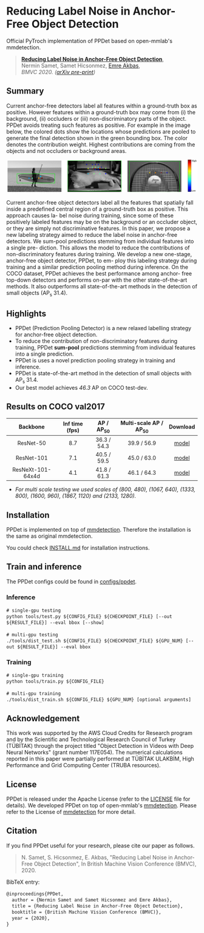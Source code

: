 # Reducing Label Noise in Anchor-Free Object Detection

Official PyTroch implementation of PPDet based on open-mmlab's mmdetection.

> [**Reducing Label Noise in Anchor-Free Object Detection**](https://arxiv.org/abs/2008.01167),            
> Nermin Samet, Samet Hicsonmez, [Emre Akbas](http://user.ceng.metu.edu.tr/~emre/),        
> *BMVC 2020. ([arXiv pre-print](https://arxiv.org/abs/2008.01167))*        

## Summary
Current anchor-free detectors label all features within a ground-truth box as positive. However features within a ground-truth box may come from (i) the background, (ii) occluders or (iii) non-discriminatory parts of the object. PPDet avoids treating such features as positive. For example in the image below, the colored dots show the locations whose predictions are pooled to generate the final detection shown in the green bounding box. The color denotes the contribution weight. Highest contributions are coming from the objects and not occluders or background areas.

<img src="demo/ppdet.png" width="600">

Current anchor-free object detectors label all the features that spatially fall inside a predefined central region of a ground-truth box as positive. This approach causes la- bel noise during training, since some of these positively labeled features may be on the background or an occluder object, or they are simply not discriminative features. In this paper, we propose a new labeling strategy aimed to reduce the label noise in anchor-free detectors. We sum-pool predictions stemming from individual features into a single pre- diction. This allows the model to reduce the contributions of non-discriminatory features during training. We develop a new one-stage, anchor-free object detector, PPDet, to em- ploy this labeling strategy during training and a similar prediction pooling method during inference. On the COCO dataset, PPDet achieves the best performance among anchor- free top-down detectors and performs on-par with the other state-of-the-art methods. It also outperforms all state-of-the-art methods in the detection of small objects (AP<sub>s</sub> 31.4).

## Highlights
- PPDet (Prediction Pooling Detector) is a new relaxed labelling strategy for anchor-free object detection.
- To reduce the contribution of non-discriminatory features during training, PPDet **sum-pool** predictions stemming from individual features into a single prediction.
- PPDet is uses a novel prediction pooling strategy in training and inference.
- PPDet is state-of-the-art method in the detection of small objects with AP<sub>s</sub> 31.4.
- Our best model achieves *46.3* AP on COCO test-dev.

## Results on COCO val2017
| Backbone  | Inf time (fps) | AP / AP<sub>50</sub> | Multi-scale AP / AP<sub>50</sub>| Download |
|:---------:|:---------------:|:------:|:------:|:--------:|
| ResNet-50  | 8.7           | 36.3 / 54.3   | 39.9 / 56.9  | [model](https://drive.google.com/file/d/1z29WWEyF3_fcUYNZ4sluP_sRd95dJATL/view?usp=sharing) |
| ResNet-101 |      7.1          | 40.5 / 59.5   | 45.0 / 63.0   | [model](https://drive.google.com/file/d/1a2K4rUE7S9Bck2vqK7KENVq0cB1qI2Dv/view?usp=sharing) |
| ResNeXt-101-64x4d |   4.1      | 41.8 / 61.3   | 46.1 /  64.3  | [model](https://drive.google.com/file/d/1a58emT4Gw2ORdcF0MPVLJbx6JrkmJmxM/view?usp=sharing) |


- *For multi scale testing we used scales of (800, 480), (1067, 640), (1333, 800), (1600, 960), (1867, 1120) and (2133, 1280).*

## Installation
PPDet is implemented on top of [mmdetection](https://github.com/open-mmlab/mmdetection). Therefore the installation is the same as original mmdetection.

You could check [INSTALL.md](INSTALL.md) for installation instructions.


## Train and inference
The PPDet configs could be found in [configs/ppdet](configs/ppdet).

### Inference
    # single-gpu testing
    python tools/test.py ${CONFIG_FILE} ${CHECKPOINT_FILE} [--out ${RESULT_FILE}] --eval bbox [--show]

    # multi-gpu testing
    ./tools/dist_test.sh ${CONFIG_FILE} ${CHECKPOINT_FILE} ${GPU_NUM} [--out ${RESULT_FILE}] --eval bbox

### Training
    # single-gpu training
    python tools/train.py ${CONFIG_FILE}

    # multi-gpu training
    ./tools/dist_train.sh ${CONFIG_FILE} ${GPU_NUM} [optional arguments]

## Acknowledgement

This work was supported by the AWS Cloud Credits for Research program and by the Scientific and Technological Research Council of Turkey (TÜBİTAK) through the project titled "Object Detection in Videos with Deep Neural Networks" (grant number 117E054). The numerical calculations reported in this paper were partially performed at TÜBİTAK ULAKBİM,  High Performance and Grid Computing Center (TRUBA resources).

## License

PPDet is released under the Apache License (refer to the [LICENSE](LICENSE) file for details). We developed PPDet on top of open-mmlab's [mmdetection](https://github.com/open-mmlab/mmdetection). Please refer to the License of [mmdetection](https://github.com/open-mmlab/mmdetection) for more detail.

## Citation

If you find PPDet useful for your research, please cite our paper as follows.

> N. Samet, S. Hicsonmez, E. Akbas, "Reducing Label Noise in Anchor-Free Object Detection",
> In British Machine Vision Conference (BMVC), 2020.

BibTeX entry:
```
@inproceedings{PPDet,
  author = {Nermin Samet and Samet Hicsonmez and Emre Akbas},
  title = {Reducing Label Noise in Anchor-Free Object Detection},
  booktitle = {British Machine Vision Conference (BMVC)},
  year = {2020},
}
```
